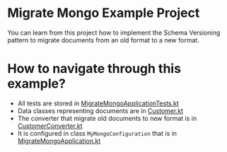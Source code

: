 # Migrate Mongo Example Project

You can learn from this project how to implement the Schema Versioning pattern 
to migrate documents from an old format to a new format.

# How to navigate through this example?
- All tests are stored in [MigrateMongoApplicationTests.kt]
- Data classes representing documents are in [Customer.kt]
- The converter that migrate old documents to new format is in [CustomerConverter.kt]
- It is configured in class `MyMongoConfiguration` that is in [MigrateMongoApplication.kt]


[MigrateMongoApplicationTests.kt]: src/test/kotlin/com/github/wpanas/migratemongo/MigrateMongoApplicationTests.kt
[Customer.kt]: src/main/kotlin/com/github/wpanas/migratemongo/Customer.kt
[CustomerConverter.kt]: src/main/kotlin/com/github/wpanas/migratemongo/CustomerConverter.kt
[MigrateMongoApplication.kt]: src/main/kotlin/com/github/wpanas/migratemongo/MigrateMongoApplication.kt
